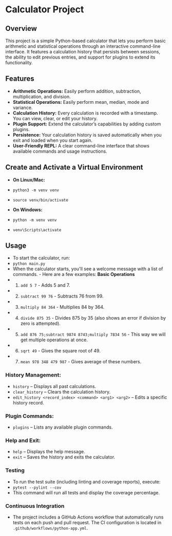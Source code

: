 # Calculator Project

## Overview

This project is a simple Python-based calculator that lets you perform basic arithmetic and statistical operations through an interactive command-line interface. It features a calculation history that persists between sessions, the ability to edit previous entries, and support for plugins to extend its functionality.

## Features

- **Arithmetic Operations:** Easily perform addition, subtraction, multiplication, and division.
- **Statistical Operations:** Easily perform mean, median, mode and variance.
- **Calculation History:** Every calculation is recorded with a timestamp. You can view, clear, or edit your history.
- **Plugin Support:** Extend the calculator’s capabilities by adding custom plugins.
- **Persistence:** Your calculation history is saved automatically when you exit and loaded when you start again.
- **User-Friendly REPL:** A clear command-line interface that shows available commands and usage instructions.

## Create and Activate a Virtual Environment
- **On Linux/Mac:**
- `python3 -m venv venv`
- `source venv/bin/activate`

- **On Windows:**
- `python -m venv venv`
- `venv\Scripts\activate`

## Usage
- To start the calculator, run:
- `python main.py`
- When the calculator starts, you'll see a welcome message with a list of commands. - Here are a few examples:
**Basic Operations**
- 1. `add 5 7` - Adds 5 and 7.
- 2. `subtract 99 76` - Subtracts 76 from 99.
- 3. `multiply 84 364` - Multiplies 84 by 364.
- 4. `divide 875 35` - Divides 875 by 35 (also shows an error if division by zero is attempted).
- 5. `add 876 75;subtract 9874 8743;multiply 7834 56` - This way we will get multiple operations at once.
- 6. `sqrt 49` - Gives the square root of 49.
- 7. `mean 978 348 479 987` - Gives average of these numbers. 
### History Management:
- `history` – Displays all past calculations.
- `clear_history` – Clears the calculation history.
- `edit_history <record_index> <command> <arg1> <arg2>` – Edits a specific history record.

### Plugin Commands:
- `plugins` – Lists any available plugin commands.

### Help and Exit:
- `help` – Displays the help message.
- `exit` – Saves the history and exits the calculator.

### Testing
- To run the test suite (including linting and coverage reports), execute:
- `pytest --pylint --cov`
- This command will run all tests and display the coverage percentage.

### Continuous Integration
- The project includes a GitHub Actions workflow that automatically runs tests on each push and pull request. The CI configuration is located in `.github/workflows/python-app.yml`.
